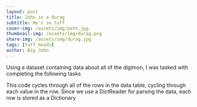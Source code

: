 ```yaml
---
layout: post
title: John in a durag
subtitle: He's so tuff
cover-img: /assets/img/path.jpg
thumbnail-img: /assets/img/durag.png
share-img: /assets/img/durag.jpg
tags: [tuff_heads]
author: Big John
---
```


Using a dataset containing data about all of the digimon, I was tasked with completing the following tasks 



This code cycles through all of the rows in the data table, cycling through each value in the row. Since we use a DictReader for parsing the data, each row is stored as a Dictionary
